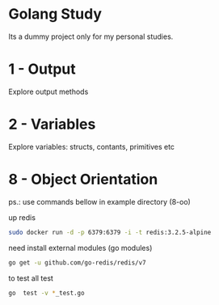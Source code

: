 Golang Study
===
Its a dummy project only for my personal studies.

# 1 - Output
Explore output methods

# 2 - Variables
Explore variables:
structs, contants, primitives etc

# 8 - Object Orientation
ps.: use commands bellow in example directory (8-oo)

up redis
```bash
sudo docker run -d -p 6379:6379 -i -t redis:3.2.5-alpine
```

need install external modules (go modules)
```bash
go get -u github.com/go-redis/redis/v7
```

to test all test
```bash
go  test -v *_test.go
```
